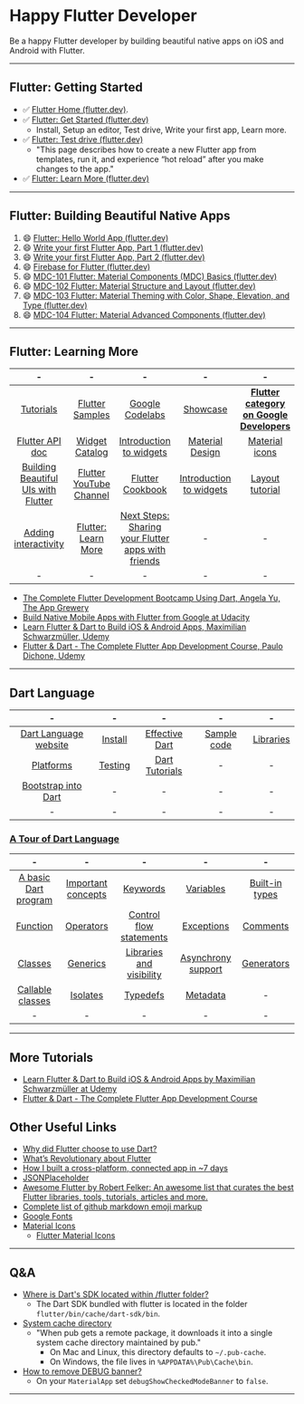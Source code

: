 # Happy Flutter Developer
Be a happy Flutter developer by building beautiful native apps on iOS and Android with Flutter.

---
## Flutter: Getting Started
* :white_check_mark: [Flutter Home (flutter.dev)](https://flutter.dev/).
* :white_check_mark: [Flutter: Get Started (flutter.dev)](https://flutter.dev/docs/get-started/install)
    * Install, Setup an editor, Test drive, Write your first app, Learn more.
* :white_check_mark: [Flutter: Test drive (flutter.dev)](https://flutter.dev/docs/get-started/test-drive)
    * "This page describes how to create a new Flutter app from templates, run it, and experience “hot reload” after you make changes to the app."
* :white_check_mark: [Flutter: Learn More (flutter.dev)](https://flutter.dev/docs/get-started/learn-more)

---
## Flutter: Building Beautiful Native Apps
1. :smile: [Flutter: Hello World App (flutter.dev)](https://codelabs.developers.google.com/codelabs/first-flutter-app-pt1/#0)
1. :smile: [Write your first Flutter App, Part 1 (flutter.dev)](https://codelabs.developers.google.com/codelabs/first-flutter-app-pt1/#0)
1. :smile: [Write your first Flutter App, Part 2 (flutter.dev)](https://codelabs.developers.google.com/codelabs/first-flutter-app-pt2/#0)
1. :smile: [Firebase for Flutter (flutter.dev)](https://codelabs.developers.google.com/codelabs/flutter-firebase/#0)
1. :smile: [MDC-101 Flutter: Material Components (MDC) Basics (flutter.dev)](https://codelabs.developers.google.com/codelabs/mdc-101-flutter/#0)
1. :smile: [MDC-102 Flutter: Material Structure and Layout (flutter.dev)](https://codelabs.developers.google.com/codelabs/mdc-102-flutter/#0)
1. :smile: [MDC-103 Flutter: Material Theming with Color, Shape, Elevation, and Type (flutter.dev)](https://codelabs.developers.google.com/codelabs/mdc-103-flutter/#0)
1. :smile: [MDC-104 Flutter: Material Advanced Components (flutter.dev)](https://codelabs.developers.google.com/codelabs/mdc-104-flutter/#0)

---
## Flutter: Learning More
| - | - | - | - | - |
|:------:|:------:|:------:|:------:|:------:|
| [Tutorials](https://flutter.dev/docs/reference/tutorials) | [Flutter Samples](https://github.com/flutter/samples/blob/master/INDEX.md) | [Google Codelabs](https://flutter.dev/docs/codelabs) | [Showcase](https://flutter.dev/showcase) | **[Flutter category on Google Developers](https://codelabs.developers.google.com/?cat=Flutter)** |
| [Flutter API doc](https://docs.flutter.dev/) | [Widget Catalog](https://flutter.dev/docs/development/ui/widgets) | [Introduction to widgets](https://flutter.dev/docs/development/ui/widgets-intro) | [Material Design](https://material.io/) | [Material icons](https://material.io/tools/icons) |
|  [Building Beautiful UIs with Flutter](https://codelabs.developers.google.com/codelabs/flutter/#0) | [Flutter YouTube Channel](https://www.youtube.com/flutterdev) | [Flutter Cookbook](https://flutter.dev/docs/cookbook) | [Introduction to widgets](https://flutter.dev/docs/development/ui/widgets-intro) | [Layout tutorial](https://flutter.dev/docs/development/ui/layout/tutorial) |
| [Adding interactivity](https://flutter.dev/docs/development/ui/interactive) | [Flutter: Learn More](https://flutter.dev/docs/get-started/learn-more) | [Next Steps: Sharing your Flutter apps with friends](https://codelabs.developers.google.com/codelabs/flutter-firebase/#11) | - | - |
| - | - | - | - | - |

* [The Complete Flutter Development Bootcamp Using Dart, Angela Yu, The App Grewery](https://www.appbrewery.co/p/flutter-development-bootcamp-with-dart/)
* [Build Native Mobile Apps with Flutter from Google at Udacity](https://www.udacity.com/course/build-native-mobile-apps-with-flutter--ud905)
* [Learn Flutter & Dart to Build iOS & Android Apps, Maximilian Schwarzmüller, Udemy](https://www.udemy.com/course/learn-flutter-dart-to-build-ios-android-apps/)
* [Flutter & Dart - The Complete Flutter App Development Course, Paulo Dichone, Udemy](https://www.udemy.com/course/flutter-dart-the-complete-flutter-app-development-course/)

---
## Dart Language

| - | - | - | - | - |
|:------:|:------:|:------:|:------:|:------:|
| [Dart Language website](https://www.dartlang.org/) | [Install](https://www.dartlang.org/install) | [Effective Dart](https://www.dartlang.org/guides/language/effective-dart) | [Sample code](https://www.dartlang.org/samples) | [Libraries](https://www.dartlang.org/guides/libraries) |
| [Platforms](https://www.dartlang.org/guides/platforms) | [Testing](https://www.dartlang.org/guides/testing) | [Dart Tutorials](https://www.dartlang.org/tutorials) | - | -|
| [Bootstrap into Dart](https://flutter.dev/docs/resources/bootstrap-into-dart) | - | - | - | - |
| - | - | - | - | - |

### [A Tour of Dart Language](https://www.dartlang.org/guides/language/language-tour)
| - | - | - | - | - |
|:------:|:------:|:------:|:------:|:------:|
| [A basic Dart program](https://www.dartlang.org/guides/language/language-tour#a-basic-dart-program) | [Important concepts](https://www.dartlang.org/guides/language/language-tour#important-concepts) | [Keywords](https://www.dartlang.org/guides/language/language-tour#keywords) | [Variables](https://www.dartlang.org/guides/language/language-tour#variables) | [Built-in types](https://www.dartlang.org/guides/language/language-tour#built-in-types) |
| [Function](https://www.dartlang.org/guides/language/language-tour#functions) | [Operators](https://www.dartlang.org/guides/language/language-tour#operators) | [Control flow statements](https://www.dartlang.org/guides/language/language-tour#control-flow-statements) | [Exceptions](https://www.dartlang.org/guides/language/language-tour#exceptions) | [Comments](https://www.dartlang.org/guides/language/language-tour#comments) |
| [Classes](https://www.dartlang.org/guides/language/language-tour#classes) | [Generics](https://www.dartlang.org/guides/language/language-tour#generics) | [Libraries and visibility](https://www.dartlang.org/guides/language/language-tour#libraries-and-visibility) | [Asynchrony support](https://www.dartlang.org/guides/language/language-tour#asynchrony-support) | [Generators](https://www.dartlang.org/guides/language/language-tour#generators) |
| [Callable classes](https://www.dartlang.org/guides/language/language-tour#callable-classes) | [Isolates](https://www.dartlang.org/guides/language/language-tour#isolates) | [Typedefs](https://www.dartlang.org/guides/language/language-tour#typedefs) | [Metadata](https://www.dartlang.org/guides/language/language-tour#metadata) | - |
| - | - | - | - | - |

---
## More Tutorials
* [Learn Flutter & Dart to Build iOS & Android Apps by Maximilian Schwarzmüller at Udemy](https://www.udemy.com/learn-flutter-dart-to-build-ios-android-apps/learn/v4/content)
* [Flutter & Dart - The Complete Flutter App Development Course](https://www.udemy.com/flutter-dart-the-complete-flutter-app-development-course/)

## Other Useful Links
* [Why did Flutter choose to use Dart?](https://flutter.dev/docs/resources/faq#why-did-flutter-choose-to-use-dart)
* [What’s Revolutionary about Flutter](https://hackernoon.com/whats-revolutionary-about-flutter-946915b09514)
* [How I built a cross-platform, connected app in ~7 days](https://medium.com/@aubykhan/how-i-built-a-cross-platform-connected-app-in-7-days-93728a987424)
* [JSONPlaceholder](https://jsonplaceholder.typicode.com/)
* [Awesome Flutter by Robert Felker: An awesome list that curates the best Flutter libraries, tools, tutorials, articles and more.](https://github.com/Solido/awesome-flutter)
* [Complete list of github markdown emoji markup](https://gist.github.com/rxaviers/7360908)
* [Google Fonts](https://fonts.google.com/)
* [Material Icons](https://material.io/tools/icons/?style=baseline)
    * [Flutter Material Icons](https://api.flutter.dev/flutter/material/Icons-class.html)

---
## Q&A
* [Where is Dart's SDK located within /flutter folder?](https://stackoverflow.com/questions/50321966/where-is-darts-sdk-located-within-flutter-folder)  
  * The Dart SDK bundled with flutter is located in the folder `flutter/bin/cache/dart-sdk/bin`.
* [System cache directory](https://www.dartlang.org/tools/pub/glossary#system-cache)
  * "When pub gets a remote package, it downloads it into a single system cache directory maintained by pub."
    * On Mac and Linux, this directory defaults to `~/.pub-cache`.
    * On Windows, the file lives in `%APPDATA%\Pub\Cache\bin`.
* [How to remove DEBUG banner?](https://stackoverflow.com/questions/48893935/how-to-remove-debug-banner-in-flutter-on-android-emulator/48893964)
  * On your `MaterialApp` set `debugShowCheckedModeBanner` to `false`.

---

